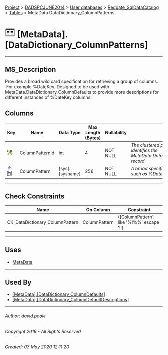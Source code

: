 #### 

[Project](../../../../readme.md) > [DADSPCJUNE2014](../../../readme.md) > [User databases](../../readme.md) > [Redgate_SqlDataCatalog](../readme.md) > [Tables](Tables.md) > MetaData.DataDictionary_ColumnPatterns

# ![Tables](../../../../Images/Table32.png) [MetaData].[DataDictionary_ColumnPatterns]

---

## <a name="#description"></a>MS_Description

Provides a broad wild card specification for retrieving a group of columns.  For example %DateKey.
		Designed to be used with MetaData.DataDictionary_ColumnDefaults to provide more descriptions for different instances of %DateKey columns.

## <a name="#columns"></a>Columns

| Key | Name | Data Type | Max Length (Bytes) | Nullability | Description |
|---|---|---|---|---|---|
| [![Cluster Primary Key PK_DataDictionary_ColumnPatterns: ColumnPatternId](../../../../Images/pkcluster.png)](#indexes) | ColumnPatternId | int | 4 | NOT NULL | _The clustered primary key that uniquely identifies the MetaData.DataDictionary_ColumnPatterns record._ |
| [![Indexes UQ_DataDictionary_ColumnPatterns](../../../../Images/Index.png)](#indexes)[![Check Constraints CK_DataDictionary_ColumnPattern : ([ColumnPattern] like '%!%%' escape '!')](../../../../Images/c-constraint.png)](#checkconstraints) | ColumnPattern | [sys].[sysname] | 256 | NOT NULL | _A broad specification for column retrieval such as %DateKey_ |


---

## <a name="#checkconstraints"></a>Check Constraints

| Name | On Column | Constraint |
|---|---|---|
| CK_DataDictionary_ColumnPattern | ColumnPattern | ([ColumnPattern] like '%!%%' escape '!') |


---

## <a name="#uses"></a>Uses

* [MetaData](../Security/Schemas/MetaData.md)


---

## <a name="#usedby"></a>Used By

* [[MetaData].[DataDictionary_ColumnDefaults]](DataDictionary_ColumnDefaults.md)
* [[MetaData].[DataDictionary_ColumnDefaultDescriptions]](../Views/DataDictionary_ColumnDefaultDescriptions.md)


---

###### Author:  david.poole

###### Copyright 2019 - All Rights Reserved

###### Created: 03 May 2020 12:11:20

